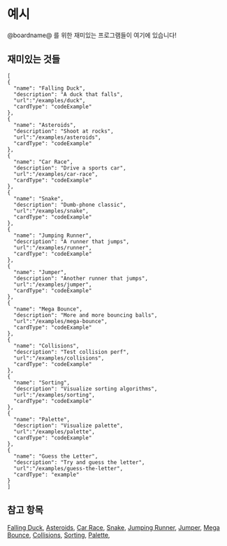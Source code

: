 # 예시

@boardname@ 를 위한 재미있는 프로그램들이 여기에 있습니다!

## 재미있는 것들

```codecard
[
{
  "name": "Falling Duck",
  "description": "A duck that falls",
  "url":"/examples/duck",
  "cardType": "codeExample"
},
{
  "name": "Asteroids",
  "description": "Shoot at rocks",
  "url":"/examples/asteroids",
  "cardType": "codeExample"
},
{
  "name": "Car Race",
  "description": "Drive a sports car",
  "url":"/examples/car-race",
  "cardType": "codeExample"
},
{
  "name": "Snake",
  "description": "Dumb-phone classic",
  "url":"/examples/snake",
  "cardType": "codeExample"
},
{
  "name": "Jumping Runner",
  "description": "A runner that jumps",
  "url":"/examples/runner",
  "cardType": "codeExample"
},
{
  "name": "Jumper",
  "description": "Another runner that jumps",
  "url":"/examples/jumper",
  "cardType": "codeExample"
},
{
  "name": "Mega Bounce",
  "description": "More and more bouncing balls",
  "url":"/examples/mega-bounce",
  "cardType": "codeExample"
},
{
  "name": "Collisions",
  "description": "Test collision perf",
  "url":"/examples/collisions",
  "cardType": "codeExample"
},
{
  "name": "Sorting",
  "description": "Visualize sorting algorithms",
  "url":"/examples/sorting",
  "cardType": "codeExample"
},
{
  "name": "Palette",
  "description": "Visualize palette",
  "url":"/examples/palette",
  "cardType": "codeExample"
},
{
  "name": "Guess the Letter",
  "description": "Try and guess the letter",
  "url":"/examples/guess-the-letter",
  "cardType": "example"
}
]
```

## 참고 항목

[Falling Duck](/examples/duck), [Asteroids](/examples/asteroids), [Car Race](/examples/car-race), [Snake](/examples/snake), [Jumping Runner](/examples/runner), [Jumper](/examples/jumper), [Mega Bounce](/examples/mega-bounce), [Collisions](/examples/collisions), [Sorting](/examples/sorting), [Palette](/examples/palette),